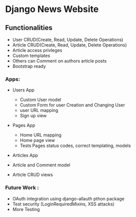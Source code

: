 # Django News Website

## Functionalities
- User CRUD(Create, Read, Update, Delete Operations) 
- Article CRUD(Create, Read, Update, Delete Operations)
- Article access privleges
- Custom templates
- Others can Comment on authors article posts
- Bootstrap ready

### Apps:
- Users App
  - Custom User model
  - Custom Form for user Creation and Changing User
  - user URL mapping
  - Sign up view
  
- Pages App
  - Home URL mapping 
  - Home page view
  - Tests Pages status codes, correct templating, models
  
- Articles App
 - Article and Comment model
 - Article CRUD views
 
 ### Future Work :
 - OAuth integration using django-allauth pthon package
 - Test security (LoginRequiredMixins, XSS attacks)
 - More Testing
 
